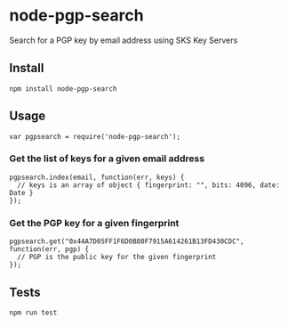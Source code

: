 node-pgp-search
===============

Search for a PGP key by email address using SKS Key Servers

## Install

    npm install node-pgp-search

## Usage

    var pgpsearch = require('node-pgp-search');
    
### Get the list of keys for a given email address

    pgpsearch.index(email, function(err, keys) {
	  // keys is an array of object { fingerprint: "", bits: 4096, date: Date }
    });

### Get the PGP key for a given fingerprint

    pgpsearch.get("0x44A7D05FF1F6D0B80F7915A614261B13FD430CDC", function(err, pgp) {
      // PGP is the public key for the given fingerprint
    });


## Tests

    npm run test

